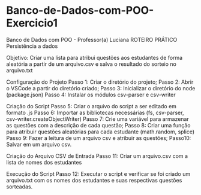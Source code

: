 # Banco-de-Dados-com-POO-Exercicio1
Banco de Dados com POO - Professor(a) Luciana
ROTEIRO PRÁTICO
Persistência a dados

Objetivo: Criar uma lista para atribui questões aos estudantes de forma aleatória a partir de um arquivo.csv e salva o resultado do sorteio no arquivo.txt

Configuração do Projeto
Passo 1: Criar o diretório do projeto;
Passo 2: Abrir o VSCode a partir do diretório criado;
Passo 3: Inicializar o diretório do node (package.json)
Passo 4: Instalar os módulos csv-parser e csv-writer

Criação do Script
Passo 5: Criar o arquivo do script a ser editado em formato .js
Passo 6: Importar as bibliotecas necessárias (fs, csv-parser, csv-writer.createObjectWriter)
Passo 7: Crie uma variável para armazenar as questões com a descrição de cada questão;
Passo 8: Criar uma função para atribuir questões aleatórias para cada estudante (math.random, splice)
Passo 9: Fazer a leitura de um arquivo csv e atribuir as questões;
Passo10: Salvar em um arquivo csv.

Criação do Arquivo CSV de Entrada
Passo 11: Criar um arquivo.csv com a lista de nomes dos estudantes

Execução do Script
Passo 12: Executar o script e verificar se foi criado um arquivo.txt com os nomes dos estudantes e suas respectivas questões sorteadas.

